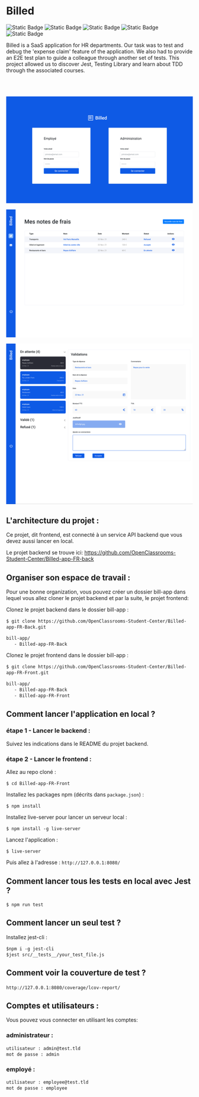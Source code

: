 # Billed

<div>
<img alt="Static Badge" src="https://img.shields.io/badge/HTML%205-orange">
<img alt="Static Badge" src="https://img.shields.io/badge/CSS%203-blue">
<img alt="Static Badge" src="https://img.shields.io/badge/JavaScript-yellow">
<img alt="Static Badge" src="https://img.shields.io/badge/Jest-99425b">
<img alt="Static Badge" src="https://img.shields.io/badge/Testing%20Library-%23fc0335">
</div>

Billed is a SaaS application for HR departments. Our task was to test and debug the 'expense claim' feature of the application. We also had to provide an E2E test plan to guide a colleague through another set of tests. This project allowed us to discover Jest, Testing Library and learn about TDD through the associated courses.

<br/><br/>

<p align="center">
  <img src="src/assets/README/Screenshot-login.png" alt="Screenshot of the login page" width="600"/>
</p>

<p align="center">
  <img src="src/assets/README/Screenshot-employee.png" alt="Screenshot of the employee side" width="600"/>
</p>

<p align="center">
  <img src="src/assets/README/Screenshot-admin.png" alt="Screenshot of the admin side" width="600"/>
</p>

## L'architecture du projet :
Ce projet, dit frontend, est connecté à un service API backend que vous devez aussi lancer en local.

Le projet backend se trouve ici: https://github.com/OpenClassrooms-Student-Center/Billed-app-FR-back

## Organiser son espace de travail :
Pour une bonne organization, vous pouvez créer un dossier bill-app dans lequel vous allez cloner le projet backend et par la suite, le projet frontend:

Clonez le projet backend dans le dossier bill-app :
```
$ git clone https://github.com/OpenClassrooms-Student-Center/Billed-app-FR-Back.git
```

```
bill-app/
   - Billed-app-FR-Back
```

Clonez le projet frontend dans le dossier bill-app :
```
$ git clone https://github.com/OpenClassrooms-Student-Center/Billed-app-FR-Front.git
```

```
bill-app/
   - Billed-app-FR-Back
   - Billed-app-FR-Front
```

## Comment lancer l'application en local ?

### étape 1 - Lancer le backend :

Suivez les indications dans le README du projet backend.

### étape 2 - Lancer le frontend :

Allez au repo cloné :
```
$ cd Billed-app-FR-Front
```

Installez les packages npm (décrits dans `package.json`) :
```
$ npm install
```

Installez live-server pour lancer un serveur local :
```
$ npm install -g live-server
```

Lancez l'application :
```
$ live-server
```

Puis allez à l'adresse : `http://127.0.0.1:8080/`


## Comment lancer tous les tests en local avec Jest ?

```
$ npm run test
```

## Comment lancer un seul test ?

Installez jest-cli :

```
$npm i -g jest-cli
$jest src/__tests__/your_test_file.js
```

## Comment voir la couverture de test ?

`http://127.0.0.1:8080/coverage/lcov-report/`

## Comptes et utilisateurs :

Vous pouvez vous connecter en utilisant les comptes:

### administrateur : 
```
utilisateur : admin@test.tld 
mot de passe : admin
```
### employé :
```
utilisateur : employee@test.tld
mot de passe : employee
```
